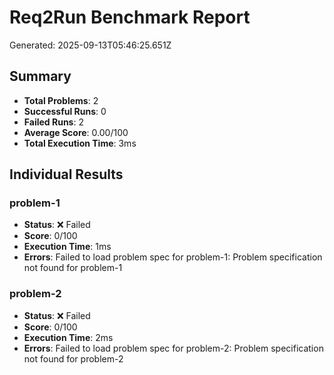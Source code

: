 # Req2Run Benchmark Report

Generated: 2025-09-13T05:46:25.651Z

## Summary
- **Total Problems**: 2
- **Successful Runs**: 0
- **Failed Runs**: 2
- **Average Score**: 0.00/100
- **Total Execution Time**: 3ms

## Individual Results
### problem-1
- **Status**: ❌ Failed
- **Score**: 0/100
- **Execution Time**: 1ms
- **Errors**: Failed to load problem spec for problem-1: Problem specification not found for problem-1

### problem-2
- **Status**: ❌ Failed
- **Score**: 0/100
- **Execution Time**: 2ms
- **Errors**: Failed to load problem spec for problem-2: Problem specification not found for problem-2
